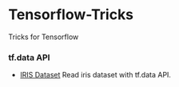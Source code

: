 # Tensorflow-Tricks
Tricks for Tensorflow


### tf.data API

+ [IRIS Dataset](https://github.com/CrawlScript/Tensorflow-Tricks/blob/master/examples/tf.data%20API/iris_dataset.py) Read iris dataset with tf.data API.
